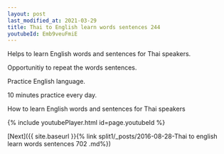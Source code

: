 ```yaml
---
layout: post
last_modified_at: 2021-03-29
title: Thai to English learn words sentences 244 
youtubeId: Emb9veuFmiE
---
```

 
 
Helps to learn English words and sentences for Thai speakers.

Opportunitiy to repeat the words sentences. 

Practice English language. 
 
10 minutes practice every day. 
 
How to learn English words and sentences for Thai speakers 
 
{% include youtubePlayer.html id=page.youtubeId %}
 
 
[Next]({{ site.baseurl }}{% link  split1/_posts/2016-08-28-Thai to english learn words sentences 702 .md%})
 
